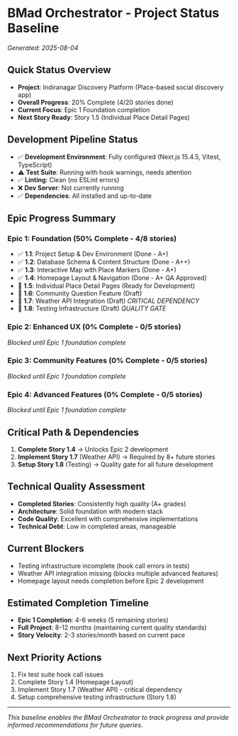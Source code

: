 # BMad Orchestrator - Project Status Baseline
*Generated: 2025-08-04*

## Quick Status Overview
- **Project**: Indiranagar Discovery Platform (Place-based social discovery app)
- **Overall Progress**: 20% Complete (4/20 stories done)
- **Current Focus**: Epic 1 Foundation completion
- **Next Story Ready**: Story 1.5 (Individual Place Detail Pages)

## Development Pipeline Status
- ✅ **Development Environment**: Fully configured (Next.js 15.4.5, Vitest, TypeScript)
- ⚠️ **Test Suite**: Running with hook warnings, needs attention
- ✅ **Linting**: Clean (no ESLint errors)
- ❌ **Dev Server**: Not currently running
- ✅ **Dependencies**: All installed and up-to-date

## Epic Progress Summary

### Epic 1: Foundation (50% Complete - 4/8 stories)
- ✅ **1.1**: Project Setup & Dev Environment (Done - A+)
- ✅ **1.2**: Database Schema & Content Structure (Done - A++)
- ✅ **1.3**: Interactive Map with Place Markers (Done - A+)
- ✅ **1.4**: Homepage Layout & Navigation (Done - A+ QA Approved)
- 📝 **1.5**: Individual Place Detail Pages (Ready for Development)
- 📝 **1.6**: Community Question Feature (Draft)
- 📝 **1.7**: Weather API Integration (Draft) *CRITICAL DEPENDENCY*
- 📝 **1.8**: Testing Infrastructure (Draft) *QUALITY GATE*

### Epic 2: Enhanced UX (0% Complete - 0/5 stories)
*Blocked until Epic 1 foundation complete*

### Epic 3: Community Features (0% Complete - 0/5 stories)  
*Blocked until Epic 1 foundation complete*

### Epic 4: Advanced Features (0% Complete - 0/5 stories)
*Blocked until Epic 1 foundation complete*

## Critical Path & Dependencies
1. **Complete Story 1.4** → Unlocks Epic 2 development
2. **Implement Story 1.7** (Weather API) → Required by 8+ future stories
3. **Setup Story 1.8** (Testing) → Quality gate for all future development

## Technical Quality Assessment
- **Completed Stories**: Consistently high quality (A+ grades)
- **Architecture**: Solid foundation with modern stack  
- **Code Quality**: Excellent with comprehensive implementations
- **Technical Debt**: Low in completed areas, manageable

## Current Blockers
- Testing infrastructure incomplete (hook call errors in tests)
- Weather API integration missing (blocks multiple advanced features)
- Homepage layout needs completion before Epic 2 development

## Estimated Completion Timeline
- **Epic 1 Completion**: 4-6 weeks (5 remaining stories)
- **Full Project**: 8-12 months (maintaining current quality standards)
- **Story Velocity**: 2-3 stories/month based on current pace

## Next Priority Actions
1. Fix test suite hook call issues
2. Complete Story 1.4 (Homepage Layout)
3. Implement Story 1.7 (Weather API) - critical dependency
4. Setup comprehensive testing infrastructure (Story 1.8)

---
*This baseline enables the BMad Orchestrator to track progress and provide informed recommendations for future queries.*